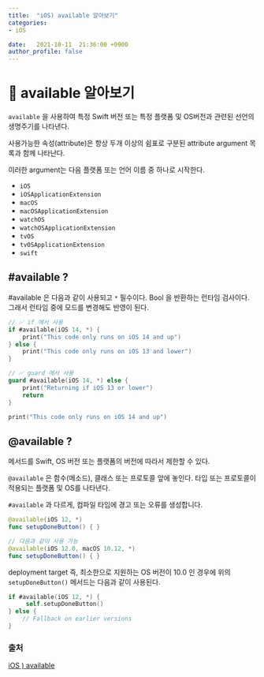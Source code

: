 ```yaml
---
title:  "iOS) available 알아보기"
categories:
- iOS

date:   2021-10-11  21:36:00 +0900
author_profile: false
---
```

# 💃 available 알아보기

`available` 을 사용하여 특정 Swift 버전 또는 특정 플랫폼 및 OS버전과 관련된 선언의 생명주기를 나타낸다.

사용가능한 속성(attribute)은 항상 두개 이상의 쉼표로 구분된 attribute argument 목록과 함께 나타난다.

이러한 argument는 다음 플랫폼 또는 언어 이름 중 하나로 시작한다.

- `iOS`
- `iOSApplicationExtension`
- `macOS`
- `macOSApplicationExtension`
- `watchOS`
- `watchOSApplicationExtension`
- `tvOS`
- `tvOSApplicationExtension`
- `swift`

## #available ?

#available 은 다음과 같이 사용되고 `*` 필수이다. Bool 을 반환하는 런타임 검사이다. 그래서 런타임 중에 모드를 변경해도 반영이 된다.

```swift
// ✅ if 에서 사용
if #available(iOS 14, *) {
    print("This code only runs on iOS 14 and up")
} else {
    print("This code only runs on iOS 13 and lower")
}

// ✅ guard 에서 사용
guard #available(iOS 14, *) else {
    print("Returning if iOS 13 or lower")
    return
}

print("This code only runs on iOS 14 and up")
```

## @available ?

메서드를 Swift, OS 버전 또는 플랫폼의 버전에 따라서 제한할 수 있다.

`@available` 은 함수(메소드), 클래스 또는 프로토콜 앞에 놓인다. 타입 또는 프로토콜이 적용되는 플랫폼 및 OS를 나타낸다.

`#available` 과 다르게, 컴파일 타임에 경고 또는 오류를 생성합니다.

```swift
@available(iOS 12, *)
func setupDoneButton() { }

// 다음과 같이 사용 가능
@available(iOS 12.0, macOS 10.12, *)
func setupDoneButton() { }
```

deployment target 즉, 최소한으로 지원하는 OS 버전이 10.0 인 경우에 위의 `setupDoneButton()` 메서드는 다음과 같이 사용된다.

```swift
if #available(iOS 12, *) {
     self.setupDoneButton()
} else {
    // Fallback on earlier versions
}
```

### 출처

[iOS ) available](https://zeddios.tistory.com/647)
